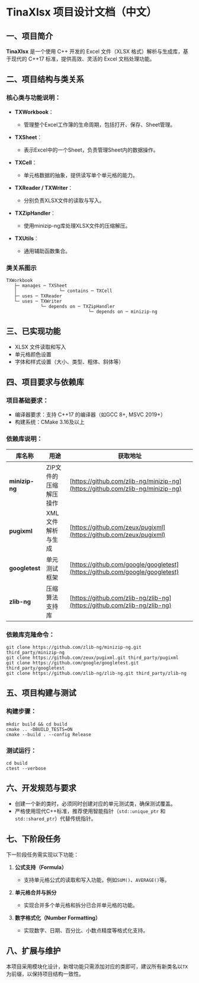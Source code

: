 # TinaXlsx 项目设计文档（中文）

## 一、项目简介

**TinaXlsx** 是一个使用 C++ 开发的 Excel 文件（XLSX 格式）解析与生成库，基于现代的 C++17 标准，提供高效、灵活的 Excel 文档处理功能。

## 二、项目结构与类关系

### 核心类与功能说明：

* **TXWorkbook**：

    * 管理整个Excel工作簿的生命周期，包括打开、保存、Sheet管理。

* **TXSheet**：

    * 表示Excel中的一个Sheet，负责管理Sheet内的数据操作。

* **TXCell**：

    * 单元格数据的抽象，提供读写单个单元格的能力。

* **TXReader / TXWriter**：

    * 分别负责XLSX文件的读取与写入。

* **TXZipHandler**：

    * 使用minizip-ng库处理XLSX文件的压缩解压。

* **TXUtils**：

    * 通用辅助函数集合。

### 类关系图示

```
TXWorkbook
   ├─ manages ─ TXSheet
   │                └─ contains ─ TXCell
   ├─ uses ─ TXReader
   └─ uses ─ TXWriter
             └─ depends on ─ TXZipHandler
                               └─ depends on ─ minizip-ng
```

## 三、已实现功能

* XLSX 文件读取和写入
* 单元格颜色设置
* 字体和样式设置（大小、类型、粗体、斜体等）

## 四、项目要求与依赖库

### 项目基础要求：

* 编译器要求：支持 C++17 的编译器（如GCC 8+, MSVC 2019+）
* 构建系统：CMake 3.16及以上

### 依赖库说明：

| 库名称            | 用途           | 获取地址                                                                           |
| -------------- | ------------ | ------------------------------------------------------------------------------ |
| **minizip-ng** | ZIP文件的压缩解压操作 | [https://github.com/zlib-ng/minizip-ng](https://github.com/zlib-ng/minizip-ng) |
| **pugixml**    | XML文件解析与生成   | [https://github.com/zeux/pugixml](https://github.com/zeux/pugixml)             |
| **googletest** | 单元测试框架       | [https://github.com/google/googletest](https://github.com/google/googletest)   |
| **zlib-ng**    | 压缩算法支持库      | [https://github.com/zlib-ng/zlib-ng](https://github.com/zlib-ng/zlib-ng)       |

### 依赖库克隆命令：

```shell
git clone https://github.com/zlib-ng/minizip-ng.git third_party/minizip-ng
git clone https://github.com/zeux/pugixml.git third_party/pugixml
git clone https://github.com/google/googletest.git third_party/googletest
git clone https://github.com/zlib-ng/zlib-ng.git third_party/zlib-ng
```

## 五、项目构建与测试

### 构建步骤：

```shell
mkdir build && cd build
cmake .. -DBUILD_TESTS=ON
cmake --build . --config Release
```

### 测试运行：

```shell
cd build
ctest --verbose
```

## 六、开发规范与要求

* 创建一个新的类时，必须同时创建对应的单元测试类，确保测试覆盖。
* 严格使用现代C++标准，推荐使用智能指针（`std::unique_ptr` 和 `std::shared_ptr`）代替传统指针。

## 七、下阶段任务

下一阶段任务需实现以下功能：

1. **公式支持（Formula）**

    * 支持单元格公式的读取和写入功能，例如`SUM()`、`AVERAGE()`等。

2. **单元格合并与拆分**

    * 实现合并多个单元格和拆分已合并单元格的功能。

3. **数字格式化（Number Formatting）**

    * 实现数字、日期、百分比、小数点精度等格式化支持。

## 八、扩展与维护

本项目采用模块化设计，新增功能只需添加对应的类即可，建议所有新类名以`TX`为前缀，以保持项目结构一致性。
